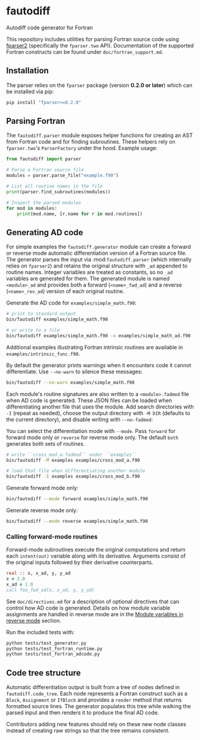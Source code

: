 # fautodiff
Autodiff code generator for Fortran

This repository includes utilities for parsing Fortran source code using
[fparser2](https://fparser.readthedocs.io/en/latest/index.html) (specifically
the ``fparser.two`` API).
Documentation of the supported Fortran constructs can be found under
``doc/fortran_support.md``.

## Installation

The parser relies on the `fparser` package (version **0.2.0 or later**) which can be installed via pip:

```bash
pip install "fparser>=0.2.0"
```

## Parsing Fortran

The ``fautodiff.parser`` module exposes helper functions for creating an AST
from Fortran code and for finding subroutines. These helpers rely on
``fparser.two``'s `ParserFactory` under the hood. Example usage:

```python
from fautodiff import parser

# Parse a Fortran source file
modules = parser.parse_file("example.f90")

# List all routine names in the file
print(parser.find_subroutines(modules))

# Inspect the parsed modules
for mod in modules:
    print(mod.name, [r.name for r in mod.routines])
```

## Generating AD code

For simple examples the ``fautodiff.generator`` module can create a forward or
reverse mode automatic differentiation version of a Fortran source file. The generator
parses the input via :mod:`fautodiff.parser` (which internally relies on
``fparser2``) and retains the original structure with ``_ad`` appended to
routine names. Integer variables are treated as constants, so no ``_ad``
variables are generated for them. The generated module is named ``<module>_ad``
and provides both a forward (``<name>_fwd_ad``) and a reverse
(``<name>_rev_ad``) version of each original routine.

Generate the AD code for ``examples/simple_math.f90``:

```bash
# print to standard output
bin/fautodiff examples/simple_math.f90

# or write to a file
bin/fautodiff examples/simple_math.f90 -o examples/simple_math_ad.f90
```
Additional examples illustrating Fortran intrinsic routines are available in ``examples/intrinsic_func.f90``.

By default the generator prints warnings when it encounters code it cannot
differentiate.  Use ``--no-warn`` to silence these messages:

```bash
bin/fautodiff --no-warn examples/simple_math.f90
```

Each module's routine signatures are also written to a `<module>.fadmod` file
when AD code is generated.  These JSON files can be loaded when differentiating
another file that uses the module.  Add search directories with ``-I`` (repeat
as needed), choose the output directory with ``-M DIR`` (defaults to the current
directory), and disable writing with ``--no-fadmod``:

You can select the differentiation mode with ``--mode``.  Pass ``forward`` for
forward mode only or ``reverse`` for reverse mode only.  The default ``both``
generates both sets of routines.

```bash
# write ``cross_mod_a.fadmod`` under ``examples``
bin/fautodiff -M examples examples/cross_mod_a.f90

# load that file when differentiating another module
bin/fautodiff -I examples examples/cross_mod_b.f90
```

Generate forward mode only:

```bash
bin/fautodiff --mode forward examples/simple_math.f90
```

Generate reverse mode only:

```bash
bin/fautodiff --mode reverse examples/simple_math.f90
```

### Calling forward-mode routines

Forward-mode subroutines execute the original computations and return each
``intent(out)`` variable along with its derivative. Arguments consist of the
original inputs followed by their derivative counterparts.

```fortran
real :: x, x_ad, y, y_ad
x = 2.0
x_ad = 1.0
call foo_fwd_ad(x, x_ad, y, y_ad)
```


See ``doc/directives.md`` for a description of optional directives that can
control how AD code is generated. Details on how module variable assignments are
handled in reverse mode are in the
[Module variables in reverse mode](doc/fortran_support.md#module-variables-in-reverse-mode)
section.

Run the included tests with:

```bash
python tests/test_generator.py
python tests/test_fortran_runtime.py
python tests/test_fortran_adcode.py
```

## Code tree structure

Automatic differentiation output is built from a tree of nodes defined in
``fautodiff.code_tree``. Each node represents a Fortran construct such as a
``Block``, ``Assignment`` or ``IfBlock`` and provides a ``render`` method that
returns formatted source lines. The generator populates this tree while walking
the parsed input and then renders it to produce the final AD code.

Contributors adding new features should rely on these new node classes instead of
creating raw strings so that the tree remains consistent.
